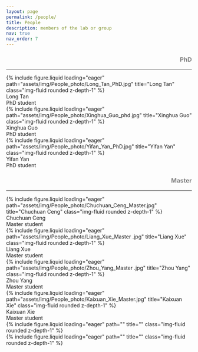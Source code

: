 ```yaml
---
layout: page
permalink: /people/
title: People
description: members of the lab or group
nav: true
nav_order: 7
---
```


<div>
  <h3 style='text-align: right; color: gray;'>PhD</h3>
</div>
<hr>
<div class="row">
    <div class="col-sm mt-3 mt-md-0">
        {% include figure.liquid loading="eager" path="assets/img/People_photo/Long_Tan_PhD.jpg" title="Long Tan" class="img-fluid rounded z-depth-1" %}
        <div class = 'caption'>Long Tan<br>PhD student</div>
    </div>
    <div class="col-sm mt-3 mt-md-0">
        {% include figure.liquid loading="eager" path="assets/img/People_photo/Xinghua_Guo_phd.jpg" title="Xinghua Guo" class="img-fluid rounded z-depth-1" %}
        <div class = 'caption'>Xinghua Guo<br>PhD student</div>
    </div>
    <div class="col-sm mt-3 mt-md-0">
        {% include figure.liquid loading="eager" path="assets/img/People_photo/Yifan_Yan_PhD.jpg" title="Yifan Yan" class="img-fluid rounded z-depth-1" %}
        <div class = 'caption'>Yifan Yan<br>PhD student</div>
    </div>
</div>

<div>
  <h3 style='text-align: right; color: gray;'>Master</h3>
</div>
<hr>
<div class="row">
    <div class="col-sm mt-3 mt-md-0">
        {% include figure.liquid loading="eager" path="assets/img/People_photo/Chuchuan_Ceng_Master.jpg" title="Chuchuan Ceng" class="img-fluid rounded z-depth-1" %}
        <div class = 'caption'>Chuchuan Ceng<br>Master student</div>
    </div>
    <div class="col-sm mt-3 mt-md-0">
        {% include figure.liquid loading="eager" path="assets/img/People_photo/Liang_Xue_Master .jpg" title="Liang Xue" class="img-fluid rounded z-depth-1" %}
        <div class = 'caption'>Liang Xue<br>Master student</div>
    </div>
    <div class="col-sm mt-3 mt-md-0">
        {% include figure.liquid loading="eager" path="assets/img/People_photo/Zhou_Yang_Master .jpg" title="Zhou Yang" class="img-fluid rounded z-depth-1" %}
        <div class = 'caption'>Zhou Yang<br>Master student</div>
    </div>
</div>
<div class="row">
    <div class="col-sm mt-3 mt-md-0">
        {% include figure.liquid loading="eager" path="assets/img/People_photo/Kaixuan_Xie_Master.jpg" title="Kaixuan Xie" class="img-fluid rounded z-depth-1" %}
        <div class = 'caption'>Kaixuan Xie<br>Master student</div>
    </div>
    <div class="col-sm mt-3 mt-md-0">
        {% include figure.liquid loading="eager" path="" title="" class="img-fluid rounded z-depth-1" %}
    </div>
    <div class="col-sm mt-3 mt-md-0">
        {% include figure.liquid loading="eager" path="" title="" class="img-fluid rounded z-depth-1" %}
    </div>
</div>